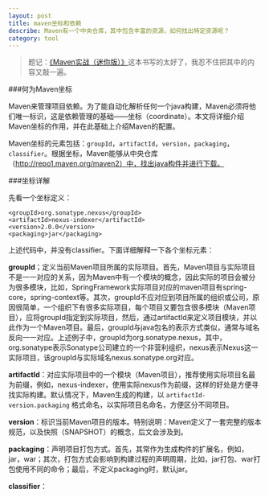 ```yaml
---
layout: post
title: maven坐标和依赖
describe: Maven有一个中央仓库，其中包含丰富的资源，如何找出特定资源呢？
category: tool
---
```


> 题记：[《Maven实战（迷你版）》](http://www.infoq.com/cn/minibooks/maven-in-action)这本书写的太好了，我忍不住把其中的内容又敲一遍。

###何为Maven坐标

Maven来管理项目依赖。为了能自动化解析任何一个java构建，Maven必须将他们唯一标识，这是依赖管理的基础——坐标（coordinate）。本文将详细介绍Maven坐标的作用，并在此基础上介绍Maven的配置。

Maven坐标的元素包括：`groupId`，`artifactId`，`version`，`packaging`，`classifier`。根据坐标，Maven能够从中央仓库（http://repo1.maven.org/maven2）中，找出java构件并进行下载。

###坐标详解

先看一个坐标定义：

	<groupId>org.sonatype.nexus</groupId>
	<artifactId>nexus-indexer</artifactId>
	<version>2.0.0</version>
	<packaging>jar</packaging>

上述代码中，并没有classifier。下面详细解释一下各个坐标元素：

**groupId**；定义当前Maven项目所属的实际项目。首先，Maven项目与实际项目不是一一对应的关系，因为Maven中有一个模块的概念，因此实际的项目会被分为很多模块，比如，SpringFramework实际项目对应的maven项目有spring-core，spring-context等。其次，groupId不应对应到项目所属的组织或公司，原因很简单，一个组织下有很多实际项目，每个项目又要包含很多模块（Maven项目），应将groupId指定到实际项目，然后，通过artifactId来定义项目模块，并以此作为一个Maven项目。最后，groupId与java包名的表示方式类似，通常与域名反向一一对应。上述例子中，groupId为org.sonatype.nexus，其中，org.sonatype表示Sonatype公司建立的一个非营利组织，nexus表示Nexus这一实际项目，该groupId与实际域名nexus.sonatype.org对应。

**artifactId**：对应实际项目中的一个模块（Maven项目），推荐使用实际项目名最为前缀，例如，nexus-indexer，使用实际nexus作为前缀，这样的好处是方便寻找实际构建。默认情况下，Maven生成的构建，以 `artifactId-version.packaging` 格式命名，以实际项目名命名，方便区分不同项目。

**version**：标识当前Maven项目的版本。特别说明：Maven定义了一套完整的版本规范，以及快照（SNAPSHOT）的概念，后文会涉及到。

**packaging**：声明项目打包方式。首先，其常作为生成构件的扩展名，例如，jar，war；其次，打包方式会影响到构建过程的声明周期，比如，jar打包、war打包使用不同的命令；最后，不定义packaging时，默认jar。

**classifier**：



